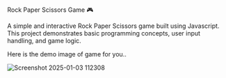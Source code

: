 Rock Paper Scissors Game 🎮

A simple and interactive Rock Paper Scissors game built using Javascript. This project demonstrates basic programming concepts, user input handling, and game logic.

Here is the demo image of game for you..


![Screenshot 2025-01-03 112308](https://github.com/user-attachments/assets/b109ea69-0eaf-46d1-8324-1af07bd54dfb)
